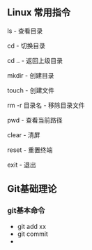 ## Linux 常用指令

ls - 查看目录

cd - 切换目录

cd .. - 返回上级目录

mkdir - 创建目录

touch - 创建文件

rm -r 目录名 - 移除目录文件

pwd - 查看当前路径

clear - 清屏

reset -  重置终端

exit - 退出

## Git基础理论

### git基本命令

+ git add xx
+ git commit
+ 

